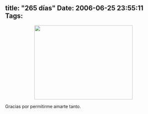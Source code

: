 title: "265 días"
Date: 2006-06-25 23:55:11
Tags: 
---
<p align="center"><img width="316" height="238" src="http://www.damog.net/gallery/albums/moblog/Picture_6_009.jpg"/></p>
<p align="left">Gracias por permitirme amarte tanto.</p>
